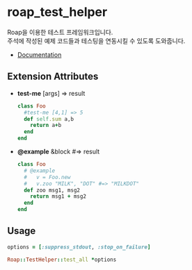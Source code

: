 roap_test_helper
====
Roap을 이용한 테스트 프레임워크입니다.<br>
주석에 작성된 예제 코드들과 테스팅을 연동시킬 수 있도록 도와줍니다.


* [Documentation](doc)

Extension Attributes
----
* __test-me__ [args] => result

  ```rb
  class Foo
    #test-me [4,1] => 5
    def self.sum a,b
      return a+b
    end
  end
  ```
* __@example__ &block #=> result

  ```rb
  class Foo
    # @example
    #   v = Foo.new
    #   v.zoo "MILK", "DOT" #=> "MILKDOT"
    def zoo msg1, msg2
      return msg1 + msg2
    end
  end
  ```
  
Usage
----
```rb
options = [:suppress_stdout, :stop_on_failure]

Roap::TestHelper::test_all *options
```
